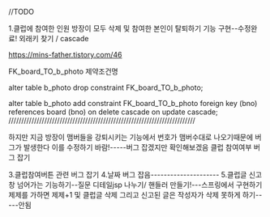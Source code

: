 //TODO

1.클럽에 참여한 인원 방장이 모두 삭제 및 참여한 본인이 탈퇴하기 기능 구현--수정완료!    외래키 찾기 / cascade 

https://mins-father.tistory.com/46

FK_board_TO_b_photo 제약조건명

alter table b_photo drop constraint FK_board_TO_b_photo;

alter table b_photo add constraint FK_board_TO_b_photo
foreign key (bno) references board (bno)
on delete cascade
on update cascade;
/////////////////////////////////////////////////////////////////////////

하지만 지금 방장이 맴버들을 강퇴시키는 기능에서 번호가 맴버수대로 나오기때문에 버그가 발생한다 이를 수정하기 바람!-----버그 잡겠지만 확인해보겠음
클럽 참여여부 버그 잡기

3.클럽참여버튼 관련 버그 잡기
4.날짜 버그 잡음---------------------
5.클럽글 신고 창 넘어가는 기능하기--질문     디테일jsp 나누기/ 핸들러 만들기!---스프링에서 구현하기
제제를 가하면 제제+1 및 클럽글 삭제 그리고 신고된 글은 작성자가 삭제 못하게 하기-----안됨
